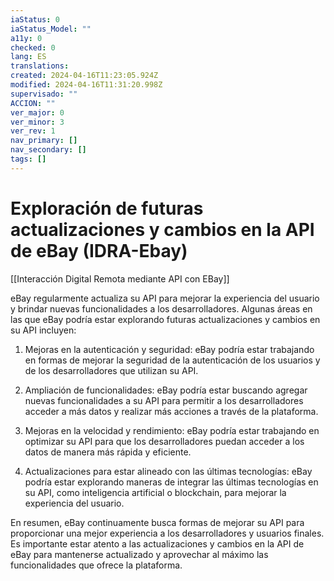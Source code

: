```yaml
---
iaStatus: 0
iaStatus_Model: ""
a11y: 0
checked: 0
lang: ES
translations: 
created: 2024-04-16T11:23:05.924Z
modified: 2024-04-16T11:31:20.998Z
supervisado: ""
ACCION: ""
ver_major: 0
ver_minor: 3
ver_rev: 1
nav_primary: []
nav_secondary: []
tags: []
---
```

# Exploración de futuras actualizaciones y cambios en la API de eBay (IDRA-Ebay)

[[Interacción Digital Remota mediante API con EBay]]

eBay regularmente actualiza su API para mejorar la experiencia del usuario y brindar nuevas funcionalidades a los desarrolladores. Algunas áreas en las que eBay podría estar explorando futuras actualizaciones y cambios en su API incluyen:

1. Mejoras en la autenticación y seguridad: eBay podría estar trabajando en formas de mejorar la seguridad de la autenticación de los usuarios y de los desarrolladores que utilizan su API.

2. Ampliación de funcionalidades: eBay podría estar buscando agregar nuevas funcionalidades a su API para permitir a los desarrolladores acceder a más datos y realizar más acciones a través de la plataforma.

3. Mejoras en la velocidad y rendimiento: eBay podría estar trabajando en optimizar su API para que los desarrolladores puedan acceder a los datos de manera más rápida y eficiente.

4. Actualizaciones para estar alineado con las últimas tecnologías: eBay podría estar explorando maneras de integrar las últimas tecnologías en su API, como inteligencia artificial o blockchain, para mejorar la experiencia del usuario.

En resumen, eBay continuamente busca formas de mejorar su API para proporcionar una mejor experiencia a los desarrolladores y usuarios finales. Es importante estar atento a las actualizaciones y cambios en la API de eBay para mantenerse actualizado y aprovechar al máximo las funcionalidades que ofrece la plataforma.
